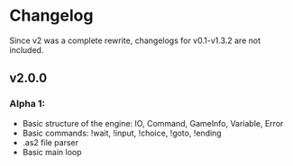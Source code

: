 # Changelog
Since v2 was a complete rewrite, changelogs for v0.1-v1.3.2 are not included.
## v2.0.0
### Alpha 1:
* Basic structure of the engine: IO, Command, GameInfo, Variable, Error
* Basic commands: !wait, !input, !choice, !goto, !ending
* .as2 file parser
* Basic main loop
